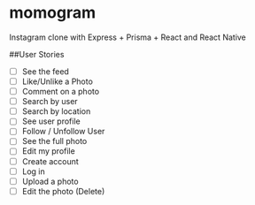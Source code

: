 # momogram
Instagram clone with Express + Prisma + React and React Native

##User Stories

- [ ] See the feed
- [ ] Like/Unlike a Photo
- [ ] Comment on a photo
- [ ] Search by user
- [ ] Search by location
- [ ] See user profile
- [ ] Follow / Unfollow User
- [ ] See the full photo
- [ ] Edit my profile
- [ ] Create account
- [ ] Log in
- [ ] Upload a photo
- [ ] Edit the photo (Delete)